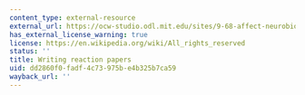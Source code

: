 ```yaml
---
content_type: external-resource
external_url: https://ocw-studio.odl.mit.edu/sites/9-68-affect-neurobiological-psychological-and-sociocultural-counterparts-of-feelings-spring-2013/type/page/edit/ed3f447f-93b2-f94f-d45f-a970e4baff4b/#Syllabus_20
has_external_license_warning: true
license: https://en.wikipedia.org/wiki/All_rights_reserved
status: ''
title: Writing reaction papers
uid: dd2860f0-fadf-4c73-975b-e4b325b7ca59
wayback_url: ''
---
```

